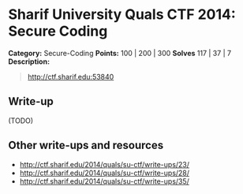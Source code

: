 # Sharif University Quals CTF 2014: Secure Coding

**Category:** Secure-Coding
**Points:** 100 | 200 | 300
**Solves** 117 | 37 | 7
**Description:**

> <http://ctf.sharif.edu:53840>

## Write-up

(TODO)

## Other write-ups and resources

* <http://ctf.sharif.edu/2014/quals/su-ctf/write-ups/23/>
* <http://ctf.sharif.edu/2014/quals/su-ctf/write-ups/28/>
* <http://ctf.sharif.edu/2014/quals/su-ctf/write-ups/35/>
